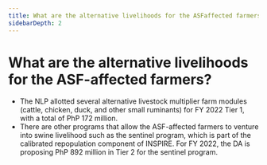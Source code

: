 ```yaml
---
title: What are the alternative livelihoods for the ASFaffected farmers?
sidebarDepth: 2
---
```


# What are the alternative livelihoods for the ASF-affected farmers?


 - The NLP allotted several alternative livestock multiplier farm modules (cattle, chicken, duck, and other small ruminants) for FY 2022 Tier 1, with a total of PhP 172 million.
 - There are other programs that allow the ASF-affected farmers to venture into swine livelihood such as the sentinel program, which is part of the calibrated repopulation component of INSPIRE. For FY 2022, the DA is proposing PhP 892 million in Tier 2 for the sentinel program.
